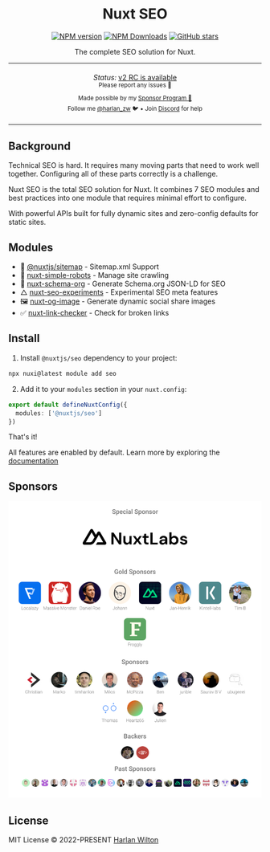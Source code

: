 <h1 align='center'>Nuxt SEO</h1>

<p align="center">
<a href='https://github.com/harlan-zw/nuxt-seo/actions/workflows/test.yml'>
</a>
<a href="https://www.npmjs.com/package/@nuxtjs/seo" target="__blank"><img src="https://img.shields.io/npm/v/@nuxtjs/seo?style=flat&colorA=002438&colorB=28CF8D" alt="NPM version"></a>
<a href="https://www.npmjs.com/package/@nuxtjs/seo" target="__blank"><img alt="NPM Downloads" src="https://img.shields.io/npm/dm/@nuxtjs/seo?flat&colorA=002438&colorB=28CF8D"></a>
<a href="https://github.com/harlan-zw/nuxt-seo" target="__blank"><img alt="GitHub stars" src="https://img.shields.io/github/stars/harlan-zw/nuxt-seo?flat&colorA=002438&colorB=28CF8D"></a>
</p>

<p align="center">
The complete SEO solution for Nuxt.
</p>

<p align="center">
<table>
<tbody>
<td align="center">
<img width="800" height="0" /><br>
<i>Status:</i> <a href="https://github.com/harlan-zw/nuxt-seo/releases/tag/v2.0.0">v2 RC is available</a></b> <br>
<sup> Please report any issues 🐛</sup><br>
<sub>Made possible by my <a href="https://github.com/sponsors/harlan-zw">Sponsor Program 💖</a><br> Follow me <a href="https://twitter.com/harlan_zw">@harlan_zw</a> 🐦 • Join <a href="https://discord.gg/275MBUBvgP">Discord</a> for help</sub><br>
<img width="800" height="0" />
</td>
</tbody>
</table>
</p>

## Background

Technical SEO is hard. It requires many moving parts that need to work well together. Configuring all of these parts
correctly is a challenge.

Nuxt SEO is the total SEO solution for Nuxt. It combines 7 SEO modules and best practices into one module that requires
minimal effort to configure.

With powerful APIs built for fully dynamic sites and zero-config defaults for static sites.

## Modules

- 📖 [@nuxtjs/sitemap](https://github.com/nuxt-modules/sitemap) - Sitemap.xml Support
- 🤖 [nuxt-simple-robots](https://github.com/harlan-zw/nuxt-simple-robots) - Manage site crawling
- 🔎 [nuxt-schema-org](https://unhead-schema-org.harlanzw.com/) - Generate Schema.org JSON-LD for SEO
- △ [nuxt-seo-experiments](https://github.com/harlan-zw/nuxt-seo-experiments) - Experimental SEO meta features
- 🖼️ [nuxt-og-image](https://github.com/nuxt-modules/og-image) - Generate dynamic social share images
- ✅ [nuxt-link-checker](https://github.com/harlan-zw/nuxt-link-checker) - Check for broken links

## Install

1. Install `@nuxtjs/seo` dependency to your project:

```sh
npx nuxi@latest module add seo
```

2. Add it to your `modules` section in your `nuxt.config`:

```ts [nuxt.config]
export default defineNuxtConfig({
  modules: ['@nuxtjs/seo']
})
```

That's it!

All features are enabled by default. Learn more by exploring the [documentation](https://nuxtseo.com)

## Sponsors

<p align="center">
  <a href="https://raw.githubusercontent.com/harlan-zw/static/main/sponsors.svg">
    <img src='https://raw.githubusercontent.com/harlan-zw/static/main/sponsors.svg'/>
  </a>
</p>

## License

MIT License © 2022-PRESENT [Harlan Wilton](https://github.com/harlan-zw)
